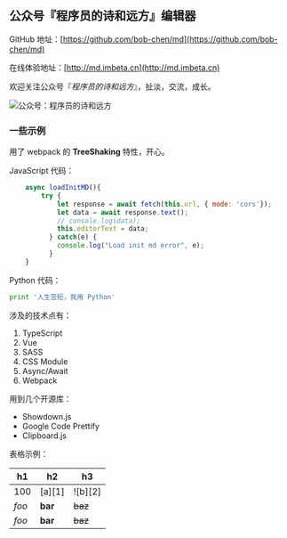 ## 公众号『程序员的诗和远方』编辑器

GitHub 地址：[https://github.com/bob-chen/md](https://github.com/bob-chen/md)

在线体验地址：[http://md.imbeta.cn](http://md.imbeta.cn)

欢迎关注公众号『*程序员的诗和远方*』，扯淡，交流，成长。

![公众号：程序员的诗和远方](http://www.imbeta.cn/images/wx-qrcode.jpg)


### 一些示例

用了 webpack 的 **TreeShaking** 特性，开心。


JavaScript 代码：

```javascript
	async loadInitMD(){
		try {
			let response = await fetch(this.url, { mode: 'cors'});
			let data = await response.text();
			// console.log(data);
			this.editorText = data;
		  } catch(e) {
			console.log("Load init md error", e);
		  }
	}
```

Python 代码：

```python
print '人生苦短，我用 Python'
```

涉及的技术点有：

1. TypeScript
2. Vue
3. SASS
4. CSS Module
5. Async/Await
6. Webpack

用到几个开源库：

- Showdown.js
- Google Code Prettify
- Clipboard.js

表格示例：

| h1    |    h2   |      h3 |
|-------|---------|---------|
| 100   | [a][1]  | ![b][2] |
| *foo* | **bar** | ~~baz~~ |
| *foo* | **bar** | ~~baz~~ |



